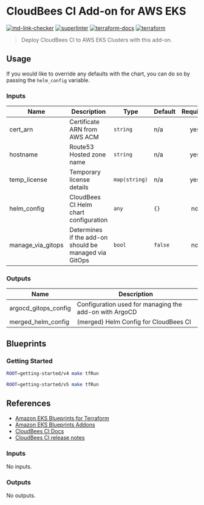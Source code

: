 # CloudBees CI Add-on for AWS EKS

[![md-link-checker](https://github.com/cloudbees/terraform-aws-cloudbees-ci-eks-addon/actions/workflows/md-link-checker.yml/badge.svg)](https://github.com/cloudbees/terraform-aws-cloudbees-ci-eks-addon/actions/workflows/md-link-checker.yml) [![superlinter](https://github.com/cloudbees/terraform-aws-cloudbees-ci-eks-addon/actions/workflows/superlinter.yml/badge.svg)](https://github.com/cloudbees/terraform-aws-cloudbees-ci-eks-addon/actions/workflows/superlinter.yml) [![terraform-docs](https://github.com/cloudbees/terraform-aws-cloudbees-ci-eks-addon/actions/workflows/terraform-docs.yml/badge.svg)](https://github.com/cloudbees/terraform-aws-cloudbees-ci-eks-addon/actions/workflows/terraform-docs.yml) [![terraform](https://github.com/cloudbees/terraform-aws-cloudbees-ci-eks-addon/actions/workflows/terraform.yml/badge.svg)](https://github.com/cloudbees/terraform-aws-cloudbees-ci-eks-addon/actions/workflows/terraform.yml)

> Deploy CloudBees CI to AWS EKS Clusters with this add-on.

## Usage

If you would like to override any defaults with the chart, you can do so by passing the `helm_config` variable.

<!-- BEGIN_TF_DOCS -->
### Inputs

| Name | Description | Type | Default | Required |
|------|-------------|------|---------|:--------:|
| cert_arn | Certificate ARN from AWS ACM | `string` | n/a | yes |
| hostname | Route53 Hosted zone name | `string` | n/a | yes |
| temp_license | Temporary license details | `map(string)` | n/a | yes |
| helm_config | CloudBees CI Helm chart configuration | `any` | `{}` | no |
| manage_via_gitops | Determines if the add-on should be managed via GitOps | `bool` | `false` | no |

### Outputs

| Name | Description |
|------|-------------|
| argocd_gitops_config | Configuration used for managing the add-on with ArgoCD |
| merged_helm_config | (merged) Helm Config for CloudBees CI |
<!-- END_TF_DOCS -->

## Blueprints

### Getting Started

```bash
ROOT=getting-started/v4 make tfRun
```

```bash
ROOT=getting-started/v5 make tfRun
```

## References

- [Amazon EKS Blueprints for Terraform](https://aws-ia.github.io/terraform-aws-eks-blueprints/)
- [Amazon EKS Blueprints Addons](https://aws-ia.github.io/terraform-aws-eks-blueprints-addons/main/)
- [CloudBees CI Docs](https://docs.cloudbees.com/docs/cloudbees-ci/latest/)
- [CloudBees CI release notes](https://docs.cloudbees.com/docs/release-notes/latest/cloudbees-ci/)

<!-- BEGIN_TF_DOCS -->
### Inputs

No inputs.

### Outputs

No outputs.
<!-- END_TF_DOCS -->